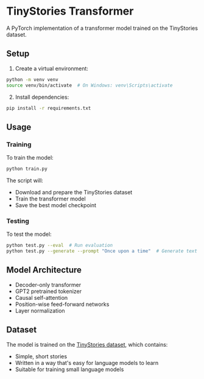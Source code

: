 # TinyStories Transformer

A PyTorch implementation of a transformer model trained on the TinyStories dataset.

## Setup

1. Create a virtual environment:
```bash
python -m venv venv
source venv/bin/activate  # On Windows: venv\Scripts\activate
```

2. Install dependencies:
```bash
pip install -r requirements.txt
```

## Usage

### Training

To train the model:
```bash
python train.py
```

The script will:
- Download and prepare the TinyStories dataset
- Train the transformer model
- Save the best model checkpoint

### Testing

To test the model:
```bash
python test.py --eval  # Run evaluation
python test.py --generate --prompt "Once upon a time"  # Generate text
```

## Model Architecture

- Decoder-only transformer
- GPT2 pretrained tokenizer
- Causal self-attention
- Position-wise feed-forward networks
- Layer normalization

## Dataset

The model is trained on the [TinyStories dataset](https://huggingface.co/datasets/roneneldan/TinyStories), which contains:
- Simple, short stories
- Written in a way that's easy for language models to learn
- Suitable for training small language models
